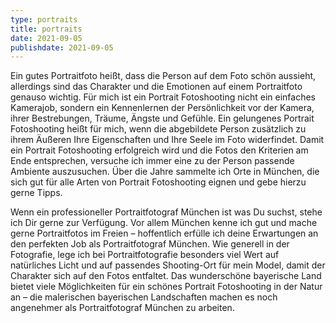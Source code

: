 ```yaml
---
type: portraits
title: portraits
date: 2021-09-05
publishdate: 2021-09-05
---
```

Ein gutes Portraitfoto heißt, dass die Person auf dem Foto schön aussieht, allerdings sind das
Charakter und die Emotionen auf einem Portraitfoto genauso wichtig. Für mich ist ein Portrait
Fotoshooting nicht ein einfaches Kamerajob, sondern ein Kennenlernen der Persönlichkeit vor der
Kamera, ihrer Bestrebungen, Träume, Ängste und Gefühle. Ein gelungenes Portrait Fotoshooting heißt
für mich, wenn die abgebildete Person zusätzlich zu ihrem Äußeren Ihre Eigenschaften und Ihre Seele
im Foto widerfindet. Damit ein Portrait Fotoshooting erfolgreich wird und die Fotos den Kriterien am
Ende entsprechen, versuche ich immer eine zu der Person passende Ambiente auszusuchen. Über die
Jahre sammelte ich Orte in München, die sich gut für alle Arten von Portrait Fotoshooting eignen und
gebe hierzu gerne Tipps.

Wenn ein professioneller Portraitfotograf München ist was Du suchst, stehe ich Dir gerne zur
Verfügung. Vor allem München kenne ich gut und mache gerne Portraitfotos im Freien – hoffentlich
erfülle ich deine Erwartungen an den perfekten Job als Portraitfotograf München. Wie generell in der
Fotografie, lege ich bei Portraitfotografie besonders viel Wert auf natürliches Licht und auf
passendes Shooting-Ort für mein Model, damit der Charakter sich auf den Fotos entfaltet. Das
wunderschöne bayerische Land bietet viele Möglichkeiten für ein schönes Portrait Fotoshooting in der
Natur an – die malerischen bayerischen Landschaften machen es noch angenehmer als Portraitfotograf
München zu arbeiten.
